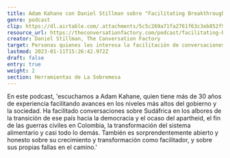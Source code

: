 ```yaml
---
title: Adam Kahane con Daniel Stillman sobre "Facilitating Breakthrough"
genre: podcast
clip: https://dl.airtable.com/.attachments/5c5c269a71fa2761f63c3eb852f9a0d2/7c292673/ScreenShot2021-06-21at08.31.03.png
resource_url: https://theconversationfactory.com/podcast/facilitating-breakthrough-with-adam-kahane
creator: Daniel Stillman, The Conversation Factory
target: Personas quienes les interesa la facilitación de conversaciones difíciles
lastmod: 2023-01-11T15:26:42.972Z
draft: false
entry: true
weight: 2
section: Herramientas de La Sobremesa
---
```


En este podcast, 'escuchamos a Adam Kahane, quien tiene más de 30 años de experiencia facilitando avances en los niveles más altos del gobierno y la sociedad. Ha facilitado conversaciones sobre Sudáfrica en los albores de la transición de ese país hacia la democracia y el ocaso del apartheid, el fin de las guerras civiles en Colombia, la transformación del sistema alimentario y casi todo lo demás. También es sorprendentemente abierto y honesto sobre su crecimiento y transformación como facilitador, y sobre sus propias fallas en el camino.'